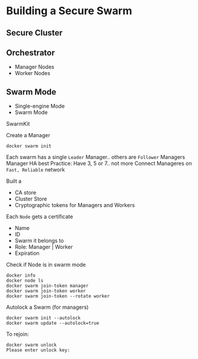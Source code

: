 # Building a Secure Swarm

## Secure Cluster

## Orchestrator

- Manager Nodes
- Worker Nodes

## Swarm Mode
- Single-engine Mode
- Swarm Mode  

SwarmKit

Create a Manager

    docker swarm init

Each swarm has a single `Leader` Manager.. others are `Follower` Managers  
Manager HA best Practice: Have 3, 5 or 7.. not more
Connect Manageres on `Fast, Reliable` network

Built a
- CA store
- Cluster Store
- Cryptographic tokens for Managers and Workers

Each `Node` gets a certificate
- Name
- ID
- Swarm it belongs to 
- Role: Manager | Worker
- Expiration

Check if Node is in swarm mode

    docker info
    docker node ls
    docker swarm join-token manager
    docker swarm join-token worker
    docker swarm join-token --rotate worker

Autolock a Swarm (for managers)

    docker swarm init --autolock
    docker swarm update --autolock=true

To rejoin:

    docker swarm unlock
    Please enter unlock key:
